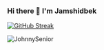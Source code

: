 ### Hi there 👋 I'm Jamshidbek

[![GitHub Streak](https://streak-stats.demolab.com?user=JohnnySenior&theme=dark)](https://git.io/streak-stats)
<p align="left"> <img src="https://github-readme-stats.vercel.app/api?username=JohnnySenior&show_icons=true&theme=gotham" alt="JohnnySenior" />

<!--
**JohnnySenior/JohnnySenior** is a ✨ _special_ ✨ repository because its `README.md` (this file) appears on your GitHub profile.

Here are some ideas to get you started:

- 🔭 I’m currently working on ...
- 🌱 I’m currently learning ...
- 👯 I’m looking to collaborate on ...
- 🤔 I’m looking for help with ...
- 💬 Ask me about ...
- 📫 How to reach me: ...
- 😄 Pronouns: ...
- ⚡ Fun fact: ...
-->
